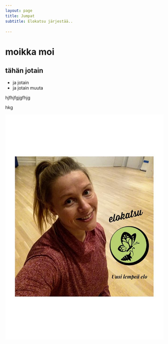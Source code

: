 ```yaml
---
layout: page
title: Jumpat
subtitle: Elokatsu järjestää..

---
```

# moikka moi

## tähän jotain

* ja jotain
* ja jotain muuta

hjfhjfgjgfhjg

hkg

![](/img/elokatsunkuvavalmennus.jpg "elokatsu")